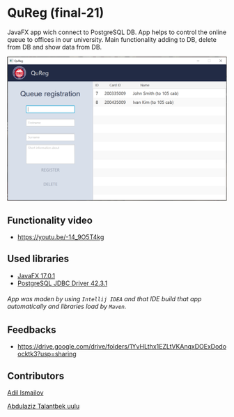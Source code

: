 # QuReg (final-21)

JavaFX app wich connect to PostgreSQL DB.
App helps to control the online queue to offices in our university. Main functionality adding to DB, delete from DB and show data from DB.

![Menu Illustration](https://github.com/adilism48/QuReg-finale21/blob/main/image/gitscreen.PNG)

## Functionality video
 - https://youtu.be/-14_9O5T4kg


## Used libraries
 - [JavaFX 17.0.1](https://gluonhq.com/products/javafx/)
 - [PostgreSQL JDBC Driver 42.3.1](https://jdbc.postgresql.org/download.html)
###### *App was maden by using `Intellij IDEA` and that IDE build that app automatically and libraries load by `Maven`.*

## Feedbacks
 - https://drive.google.com/drive/folders/1YvHLthx1EZLtVKAnqxDOExDodoocktk3?usp=sharing

## Contributors
[Adil Ismailov](https://github.com/adilism48)

[Abdulaziz Talantbek uulu](https://github.com/cwarkk)
